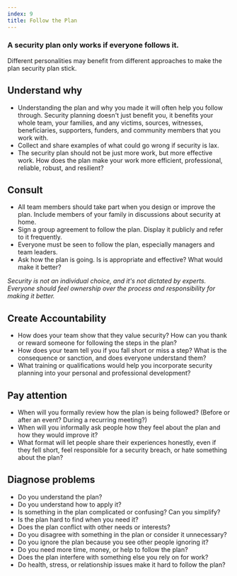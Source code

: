 ```yaml
---
index: 9
title: Follow the Plan
---
```

### A security plan only works if everyone follows it.

Different personalities may benefit from different approaches to make the plan security plan stick.    

## Understand why 

* Understanding the plan and why you made it will often help you follow through. Security planning doesn't just benefit you, it benefits your whole team, your families, and any victims, sources, witnesses, beneficiaries, supporters, funders, and community members that you work with.  
* Collect and share examples of what could go wrong if security is lax. 
* The security plan should not be just more work, but more effective work. How does the plan make your work more efficient, professional, reliable, robust, and resilient?   
 
## Consult 

* All team members should take part when you design or improve the plan. Include members of your family in discussions about security at home.  
* Sign a group agreement to follow the plan. Display it publicly and refer to it frequently. 
* Everyone must be seen to follow the plan, especially managers and team leaders.
* Ask how the plan is going. Is is appropriate and effective? What would make it better?   

*Security is not an individual choice, and it's not dictated by experts. Everyone should feel ownership over the process and responsibility for making it better.*

## Create Accountability

* How does your team show that they value security? How can you thank or reward someone for following the steps in the plan?  
* How does your team tell you if you fall short or miss a step? What is the consequence or sanction, and does everyone understand them? 
* What training or qualifications would help you incorporate security planning into your personal and professional development?  

## Pay attention

* When will you formally review how the plan is being followed? (Before or after an event? During a recurring meeting?) 
* When will you informally ask people how they feel about the plan and how they would improve it? 
* What format will let people share their experiences honestly, even if they fell short, feel responsible for a security breach, or hate something about the plan?  

## Diagnose problems

* Do you understand the plan?
* Do you understand how to apply it? 
* Is something in the plan complicated or confusing? Can you simplify?
* Is the plan hard to find when you need it? 
* Does the plan conflict with other needs or interests?
* Do you disagree with something in the plan or consider it unnecessary?
* Do you ignore the plan because you see other people ignoring it? 
* Do you need more time, money, or help to follow the plan?
* Does the plan interfere with something else you rely on for work? 
* Do health, stress, or relationship issues make it hard to follow the plan?
<!--stackedit_data:
eyJwcm9wZXJ0aWVzIjoiY2F0ZWdvcmllczogVGVzdGluZyBDb2
50ZW50XG4iLCJoaXN0b3J5IjpbLTE5MzY0OTk2MDZdfQ==
-->